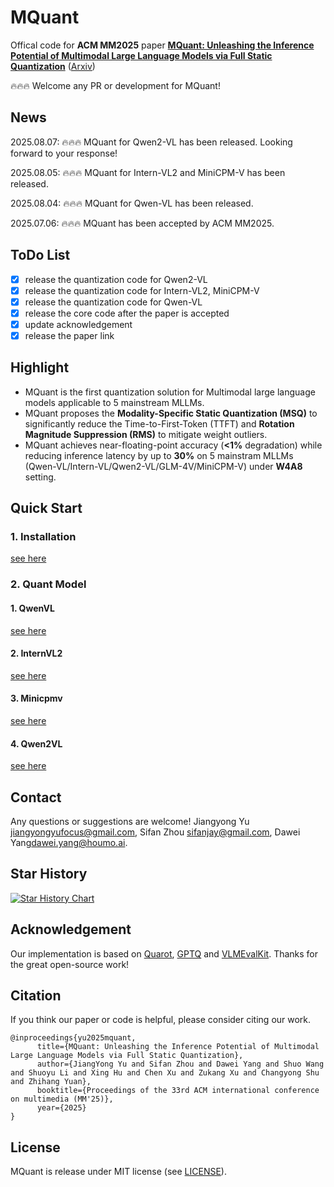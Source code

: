 # MQuant

Offical code for **ACM MM2025** paper [**MQuant:
Unleashing the Inference Potential of Multimodal Large Language Models via Full Static Quantization**](https://arxiv.org/abs/2502.00425)  ([Arxiv](https://arxiv.org/abs/2502.00425))

🔥🔥🔥 Welcome any PR or development for MQuant!

## News
2025.08.07: 🔥🔥🔥 MQuant for Qwen2-VL has been released. Looking forward to your response!

2025.08.05: 🔥🔥🔥 MQuant for Intern-VL2 and MiniCPM-V has been released. 

2025.08.04: 🔥🔥🔥 MQuant for Qwen-VL has been released.

2025.07.06: 🔥🔥🔥 MQuant has been accepted by ACM MM2025.

## ToDo List
- [x] release the quantization code for Qwen2-VL
- [x] release the quantization code for Intern-VL2, MiniCPM-V 
- [x] release the quantization code for Qwen-VL
- [x] release the core code after the paper is accepted
- [x] update acknowledgement
- [x] release the paper link

## Highlight

- MQuant is the first quantization solution for Multimodal large language models applicable to 5 mainstream MLLMs.
- MQuant proposes the **Modality-Specific Static Quantization (MSQ)** to significantly reduce the Time-to-First-Token (TTFT) and **Rotation Magnitude Suppression (RMS)** to mitigate weight outliers.
- MQuant achieves near-floating-point accuracy (**<1%** degradation) while reducing inference latency by up to **30%** on 5 mainstram MLLMs (Qwen-VL/Intern-VL/Qwen2-VL/GLM-4V/MiniCPM-V) under **W4A8** setting.

## Quick Start

### 1. Installation

[see here](docs/install.md)

### 2. Quant Model

#### 1. QwenVL

[see here](docs/qwenvl.md)

#### 2. InternVL2

[see here](docs/internvl.md)

#### 3. Minicpmv

[see here](docs/minicpmv.md)

#### 4. Qwen2VL

[see here](docs/qwen2vl.md)

## Contact

Any questions or suggestions are welcome! Jiangyong Yu [jiangyongyufocus@gmail.com](mailto:jiangyongyufocus@gmail.com), Sifan Zhou [sifanjay@gmail.com](mailto:sifanjay@gmail.com), Dawei Yang[dawei.yang@houmo.ai](mailto:dawei.yang@houmo.ai).

## Star History

[![Star History Chart](https://api.star-history.com/svg?repos=StiphyJay/MQuant&type=Date)](https://star-history.com/#StiphyJay/MQuant&Date)

## Acknowledgement

Our implementation is based on [Quarot](https://github.com/spcl/QuaRot), [GPTQ](https://github.com/IST-DASLab/gptq) and [VLMEvalKit](https://github.com/open-compass/VLMEvalKit). Thanks for the great open-source work!

## Citation

If you think our paper or code is helpful, please consider citing our work.

```
@inproceedings{yu2025mquant,
      title={MQuant: Unleashing the Inference Potential of Multimodal Large Language Models via Full Static Quantization}, 
      author={JiangYong Yu and Sifan Zhou and Dawei Yang and Shuo Wang and Shuoyu Li and Xing Hu and Chen Xu and Zukang Xu and Changyong Shu and Zhihang Yuan},
      booktitle={Proceedings of the 33rd ACM international conference on multimedia (MM'25)},
      year={2025}
}
```

## License

MQuant is release under MIT license (see [LICENSE](LICENSE)).

